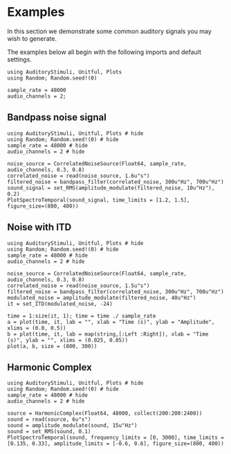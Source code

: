# Examples

In this section we demonstrate some common auditory signals you may wish to generate.

The examples below all begin with the following imports and default settings.

```@example
using AuditoryStimuli, Unitful, Plots
using Random; Random.seed!(0)

sample_rate = 48000
audio_channels = 2;
```



## Bandpass noise signal

```@example bp_noise
using AuditoryStimuli, Unitful, Plots # hide
using Random; Random.seed!(0) # hide
sample_rate = 48000 # hide
audio_channels = 2 # hide

noise_source = CorrelatedNoiseSource(Float64, sample_rate, audio_channels, 0.3, 0.8)
correlated_noise = read(noise_source, 1.6u"s")
filtered_noise = bandpass_filter(correlated_noise, 300u"Hz", 700u"Hz")
sound_signal = set_RMS(amplitude_modulate(filtered_noise, 10u"Hz"), 0.2)
PlotSpectroTemporal(sound_signal, time_limits = [1.2, 1.5], figure_size=(800, 400))
```


## Noise with ITD

```@example constant_itd
using AuditoryStimuli, Unitful, Plots # hide
using Random; Random.seed!(0) # hide
sample_rate = 48000 # hide
audio_channels = 2 # hide

noise_source = CorrelatedNoiseSource(Float64, sample_rate, audio_channels, 0.3, 0.8)
correlated_noise = read(noise_source, 1.5u"s")
filtered_noise = bandpass_filter(correlated_noise, 300u"Hz", 700u"Hz")
modulated_noise = amplitude_modulate(filtered_noise, 40u"Hz")
it = set_ITD(modulated_noise, -24)

time = 1:size(it, 1); time = time ./ sample_rate
a = plot(time, it, lab = "", xlab = "Time (s)", ylab = "Amplitude", xlims = (0.0, 0.5))
b = plot(time, it, lab = map(string,[:Left :Right]), xlab = "Time (s)", ylab = "", xlims = (0.025, 0.05))
plot(a, b, size = (800, 300))
```


## Harmonic Complex

```@example harmonic_complex
using AuditoryStimuli, Unitful, Plots # hide
using Random; Random.seed!(0) # hide
sample_rate = 48000 # hide
audio_channels = 2 # hide

source = HarmonicComplex(Float64, 48000, collect(200:200:2400))
sound = read(source, 6u"s")
sound = amplitude_modulate(sound, 15u"Hz")
sound = set_RMS(sound, 0.1)
PlotSpectroTemporal(sound, frequency_limits = [0, 3000], time_limits = [0.135, 0.33], amplitude_limits = [-0.6, 0.6], figure_size=(800, 400))
```


